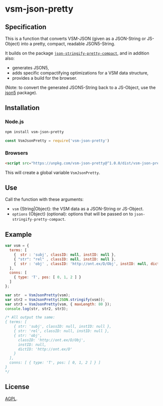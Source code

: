 # vsm-json-pretty



## Specification

This is a function that converts VSM-JSON (given as a JSON-String or JS-Object)
into a pretty, compact, readable JSON5-String.

It builds on the package
[`json-stringify-pretty-compact`](https://github.com/lydell/json-stringify-pretty-compact),
and in addition also:
- generates JSON5,
- adds specific compactifying optimizations for a VSM data structure,
- provides a build for the browser.

(Note: to convert the generated JSON5-String back to a JS-Object, use the
[json5](https://github.com/json5/json5) package).



## Installation
### Node.js
```sh
npm install vsm-json-pretty
```

```js
const VsmJsonPretty = require('vsm-json-pretty')
```


### Browsers
```html
<script src="https://unpkg.com/vsm-json-pretty@^1.0.0/dist/vsm-json-pretty.min.js"></script>
```

This will create a global variable `VsmJsonPretty`.



## Use

Call the function with these arguments:
- `vsm` {String|Object}:
  the VSM data as a JSON-String or JS-Object.
- `options` {Object} (optional):
  options that will be passed on to `json-stringify-pretty-compact`.


## Example
```js
var vsm = {
  terms: [
    {  str : 'subj', classID: null, instID: null },
    { "str": "rel" , classID: null, instID: null },
    {  str : 'obj' , classID: 'http://ont.ex/D/Obj', instID: null, dictID: 'http://ont.ex/D' }
  ],
  conns: [
    { type: 'T', pos: [ 0, 1, 2 ] }
  ]
};

var str  = VsmJsonPretty(vsm);
var str2 = VsmJsonPretty(JSON.stringify(vsm));
var str3 = VsmJsonPretty(vsm, { maxLength: 80 });
console.log(str, str2, str3);

/* All output the same:
{ terms: [
    { str: 'subj', classID: null, instID: null },
    { str: 'rel', classID: null, instID: null },
    { str: 'obj',
      classID: 'http://ont.ex/D/Obj',
      instID: null,
      dictID: 'http://ont.ex/D'
    }
  ],
  conns: [ { type: 'T', pos: [ 0, 1, 2 ] } ]
}
*/
```


## License

[AGPL](LICENSE.md).
